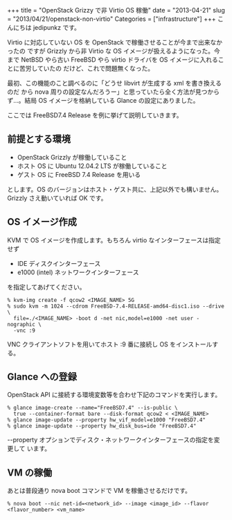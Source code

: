 +++
title = "OpenStack Grizzy で非 Virtio OS 稼働"
date = "2013-04-21"
slug = "2013/04/21/openstack-non-virtio"
Categories = ["infrastructure"]
+++
こんにちは jedipunkz です。

Virtio に対応していない OS を OpenStack で稼働させることが今まで出来なかったの
ですが Grizzly から非 Virtio な OS イメージが扱えるようになった。今まで NetBSD
やら古い FreeBSD やら virtio ドライバを OS イメージに入れることに苦労していたの
だけど、これで問題無くなった。

最初、この機能のこと調べるのに「どうせ libvirt が生成する xml を書き換えるのだ
から nova 周りの設定なんだろうー」と思っていたら全く方法が見つからず...。結局
OS イメージを格納している Glance の設定にありました。

ここでは FreeBSD7.4 Release を例に挙げて説明していきます。

前提とする環境
----

* OpenStack Grizzly が稼働していること
* ホスト OS に Ubuntu 12.04.2 LTS が稼働していること
* ゲスト OS に FreeBSD 7.4 Release を用いる

とします。OS のバージョンはホスト・ゲスト共に、上記以外でも構いません。Grizzly
さえ動いていれば OK です。

OS イメージ作成
----

KVM で OS イメージを作成します。もちろん virtio なインターフェースは指定せず

* IDE ディスクインターフェース
* e1000 (intel) ネットワークインターフェース

を指定してあげてください。

    % kvm-img create -f qcow2 <IMAGE_NAME> 5G
    % sudo kvm -m 1024 --cdrom FreeBSD-7.4-RELEASE-amd64-disc1.iso --drive \
      file=./<IMAGE_NAME> -boot d -net nic,model=e1000 -net user -nographic \
      -vnc :9

VNC クライアントソフトを用いてホスト :9 番に接続し OS をインストールする。

Glance への登録
----

OpenStack API に接続する環境変数等を合わせ下記のコマンドを実行します。


    % glance image-create --name="FreeBSD7.4" --is-public \
      true --container-format bare --disk-format qcow2 < <IMAGE_NAME>
    % glance image-update --property hw_vif_model=e1000 "FreeBSD7.4"
    % glance image-update --property hw_disk_bus=ide "FreeBSD7.4"

--property オプションでディスク・ネットワークインターフェースの指定を変更して
います。

VM の稼働
----

あとは普段通り nova boot コマンドで VM を稼働させるだけです。

    % nova boot --nic net-id=<network_id> --image <image_id> --flavor <flavor_number> <vm_name>

